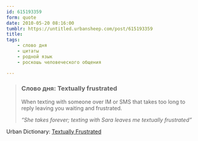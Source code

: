 ```yaml
---
id: 615193359
form: quote
date: 2010-05-20 08:16:00
tumblr: https://untitled.urbansheep.com/post/615193359
title: 
tags:
    - слово дня
    - цитаты
    - родной язык
    - роскошь человеческого общения

---
```


<blockquote>
<h3>Слово дня: Textually frustrated</h3>

<p>When texting with someone over IM or SMS that takes too long to reply leaving you waiting and frustrated.</p>

<p><em>“She takes forever; texting with Sara leaves me textually frustrated”</em></p>
</blockquote>

Urban Dictionary: <a href="http://www.urbandictionary.com/define.php?term=Textually%20Frustrated">Textually Frustrated</a>
